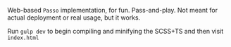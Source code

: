 Web-based `Passo` implementation, for fun. Pass-and-play. Not meant for actual deployment or real usage, but it works.

Run `gulp dev` to  begin compiling and minifying the SCSS+TS and then visit `index.html`
